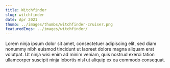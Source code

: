 ```yaml
---
title: Witchfinder
slug: witchfinder
date: Apr 2021
thumb: ../images/thumbs/witchfinder-cruiser.png
featuredImgs: ../images/witchfinder/
---
```


Lorem ninja ipsum dolor sit amet, consectetuer adipiscing elit, sed diam nonummy nibh euismod tincidunt ut laoreet dolore magna aliquam erat volutpat. Ut ninja wisi enim ad minim veniam, quis nostrud exerci tation ullamcorper suscipit ninja lobortis nisl ut aliquip ex ea commodo consequat.